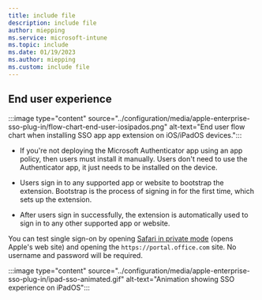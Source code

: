 ```yaml
---
title: include file
description: include file
author: miepping
ms.service: microsoft-intune
ms.topic: include
ms.date: 01/19/2023
ms.author: miepping
ms.custom: include file
---
```


<!-- This include file is used in the Apple Enterprise SSO deployment guide docs. -->

## End user experience

:::image type="content" source="../configuration/media/apple-enterprise-sso-plug-in/flow-chart-end-user-iosipados.png" alt-text="End user flow chart when installing SSO app app extension on iOS/iPadOS devices.":::

- If you're not deploying the Microsoft Authenticator app using an app policy, then users must install it manually. Users don't need to use the Authenticator app, it just needs to be installed on the device.

- Users sign in to any supported app or website to bootstrap the extension. Bootstrap is the process of signing in for the first time, which sets up the extension.  

- After users sign in successfully, the extension is automatically used to sign in to any other supported app or website.

You can test single sign-on by opening [Safari in private mode](https://support.apple.com/guide/ipad/browse-the-web-privately-ipad8ea0fc1a/ipados) (opens Apple's web site) and opening the `https://portal.office.com` site. No username and password will be required.

:::image type="content" source="../configuration/media/apple-enterprise-sso-plug-in/ipad-sso-animated.gif" alt-text="Animation showing SSO experience on iPadOS":::
